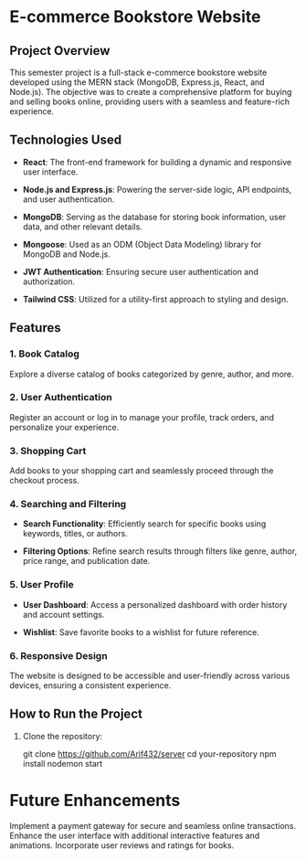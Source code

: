 # E-commerce Bookstore Website

## Project Overview

This semester project is a full-stack e-commerce bookstore website developed using the MERN stack (MongoDB, Express.js, React, and Node.js). The objective was to create a comprehensive platform for buying and selling books online, providing users with a seamless and feature-rich experience.

## Technologies Used

- **React**: The front-end framework for building a dynamic and responsive user interface.
  
- **Node.js and Express.js**: Powering the server-side logic, API endpoints, and user authentication.

- **MongoDB**: Serving as the database for storing book information, user data, and other relevant details.

- **Mongoose**: Used as an ODM (Object Data Modeling) library for MongoDB and Node.js.

- **JWT Authentication**: Ensuring secure user authentication and authorization.

- **Tailwind CSS**: Utilized for a utility-first approach to styling and design.

## Features

### 1. Book Catalog

Explore a diverse catalog of books categorized by genre, author, and more.

### 2. User Authentication

Register an account or log in to manage your profile, track orders, and personalize your experience.

### 3. Shopping Cart

Add books to your shopping cart and seamlessly proceed through the checkout process.

### 4. Searching and Filtering

- **Search Functionality**: Efficiently search for specific books using keywords, titles, or authors.

- **Filtering Options**: Refine search results through filters like genre, author, price range, and publication date.

### 5. User Profile

- **User Dashboard**: Access a personalized dashboard with order history and account settings.

- **Wishlist**: Save favorite books to a wishlist for future reference.

### 6. Responsive Design

The website is designed to be accessible and user-friendly across various devices, ensuring a consistent experience.

## How to Run the Project

1. Clone the repository:

   git clone https://github.com/Arif432/server
   cd your-repository
   npm install
   nodemon start

# Future Enhancements
Implement a payment gateway for secure and seamless online transactions.
Enhance the user interface with additional interactive features and animations.
Incorporate user reviews and ratings for books.


